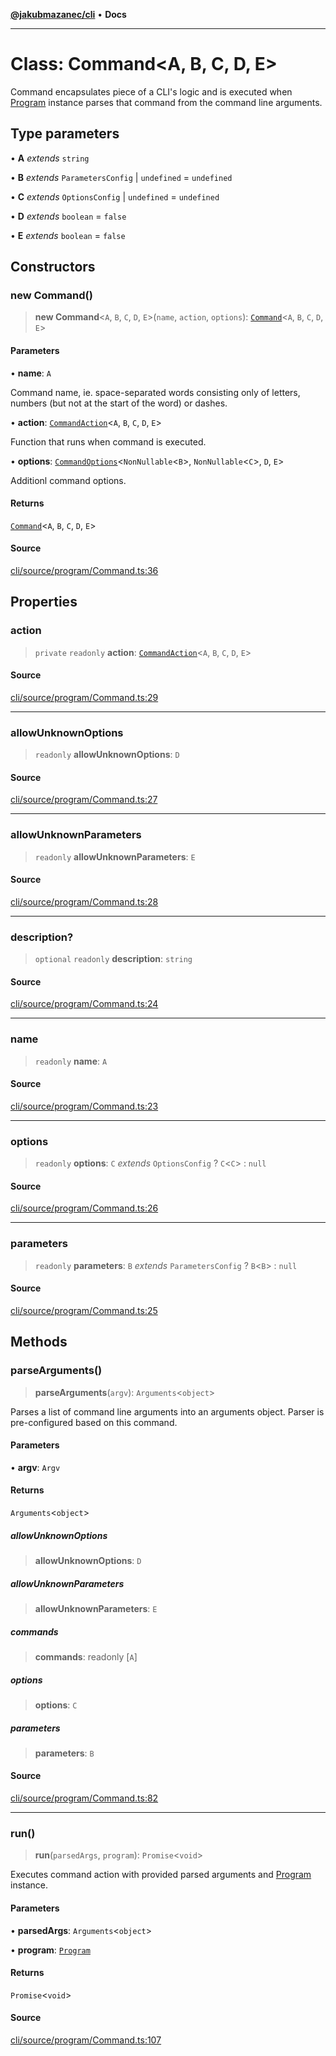 [**@jakubmazanec/cli**](../README.md) • **Docs**

---

# Class: Command\<A, B, C, D, E\>

Command encapsulates piece of a CLI's logic and is executed when [Program](Program.md) instance
parses that command from the command line arguments.

## Type parameters

• **A** _extends_ `string`

• **B** _extends_ `ParametersConfig` \| `undefined` = `undefined`

• **C** _extends_ `OptionsConfig` \| `undefined` = `undefined`

• **D** _extends_ `boolean` = `false`

• **E** _extends_ `boolean` = `false`

## Constructors

### new Command()

> **new Command**\<`A`, `B`, `C`, `D`, `E`\>(`name`, `action`, `options`):
> [`Command`](Command.md)\<`A`, `B`, `C`, `D`, `E`\>

#### Parameters

• **name**: `A`

Command name, ie. space-separated words consisting only of letters, numbers (but not at the start of
the word) or dashes.

• **action**: [`CommandAction`](../type-aliases/CommandAction.md)\<`A`, `B`, `C`, `D`, `E`\>

Function that runs when command is executed.

• **options**: [`CommandOptions`](../type-aliases/CommandOptions.md)\<`NonNullable`\<`B`\>,
`NonNullable`\<`C`\>, `D`, `E`\>

Additionl command options.

#### Returns

[`Command`](Command.md)\<`A`, `B`, `C`, `D`, `E`\>

#### Source

[cli/source/program/Command.ts:36](https://github.com/jakubmazanec/js-tools/blob/4653f1571319b3537b5a901a19e171562b7727e5/packages/cli/source/program/Command.ts#L36)

## Properties

### action

> `private` `readonly` **action**: [`CommandAction`](../type-aliases/CommandAction.md)\<`A`, `B`,
> `C`, `D`, `E`\>

#### Source

[cli/source/program/Command.ts:29](https://github.com/jakubmazanec/js-tools/blob/4653f1571319b3537b5a901a19e171562b7727e5/packages/cli/source/program/Command.ts#L29)

---

### allowUnknownOptions

> `readonly` **allowUnknownOptions**: `D`

#### Source

[cli/source/program/Command.ts:27](https://github.com/jakubmazanec/js-tools/blob/4653f1571319b3537b5a901a19e171562b7727e5/packages/cli/source/program/Command.ts#L27)

---

### allowUnknownParameters

> `readonly` **allowUnknownParameters**: `E`

#### Source

[cli/source/program/Command.ts:28](https://github.com/jakubmazanec/js-tools/blob/4653f1571319b3537b5a901a19e171562b7727e5/packages/cli/source/program/Command.ts#L28)

---

### description?

> `optional` `readonly` **description**: `string`

#### Source

[cli/source/program/Command.ts:24](https://github.com/jakubmazanec/js-tools/blob/4653f1571319b3537b5a901a19e171562b7727e5/packages/cli/source/program/Command.ts#L24)

---

### name

> `readonly` **name**: `A`

#### Source

[cli/source/program/Command.ts:23](https://github.com/jakubmazanec/js-tools/blob/4653f1571319b3537b5a901a19e171562b7727e5/packages/cli/source/program/Command.ts#L23)

---

### options

> `readonly` **options**: `C` _extends_ `OptionsConfig` ? `C`\<`C`\> : `null`

#### Source

[cli/source/program/Command.ts:26](https://github.com/jakubmazanec/js-tools/blob/4653f1571319b3537b5a901a19e171562b7727e5/packages/cli/source/program/Command.ts#L26)

---

### parameters

> `readonly` **parameters**: `B` _extends_ `ParametersConfig` ? `B`\<`B`\> : `null`

#### Source

[cli/source/program/Command.ts:25](https://github.com/jakubmazanec/js-tools/blob/4653f1571319b3537b5a901a19e171562b7727e5/packages/cli/source/program/Command.ts#L25)

## Methods

### parseArguments()

> **parseArguments**(`argv`): `Arguments`\<`object`\>

Parses a list of command line arguments into an arguments object. Parser is pre-configured based on
this command.

#### Parameters

• **argv**: `Argv`

#### Returns

`Arguments`\<`object`\>

##### allowUnknownOptions

> **allowUnknownOptions**: `D`

##### allowUnknownParameters

> **allowUnknownParameters**: `E`

##### commands

> **commands**: readonly [`A`]

##### options

> **options**: `C`

##### parameters

> **parameters**: `B`

#### Source

[cli/source/program/Command.ts:82](https://github.com/jakubmazanec/js-tools/blob/4653f1571319b3537b5a901a19e171562b7727e5/packages/cli/source/program/Command.ts#L82)

---

### run()

> **run**(`parsedArgs`, `program`): `Promise`\<`void`\>

Executes command action with provided parsed arguments and [Program](Program.md) instance.

#### Parameters

• **parsedArgs**: `Arguments`\<`object`\>

• **program**: [`Program`](Program.md)

#### Returns

`Promise`\<`void`\>

#### Source

[cli/source/program/Command.ts:107](https://github.com/jakubmazanec/js-tools/blob/4653f1571319b3537b5a901a19e171562b7727e5/packages/cli/source/program/Command.ts#L107)
